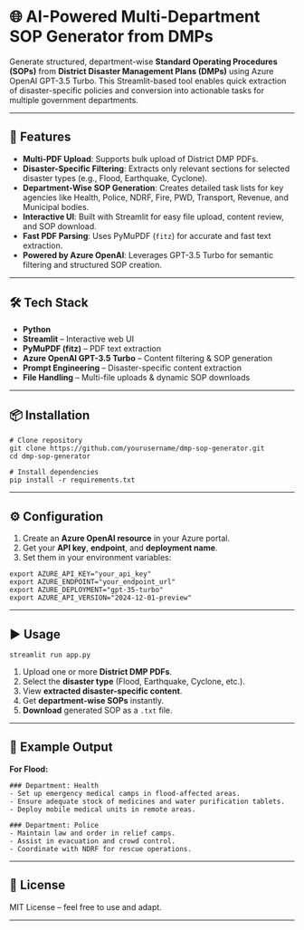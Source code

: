 

# 🌐 AI-Powered Multi-Department SOP Generator from DMPs

Generate structured, department-wise **Standard Operating Procedures (SOPs)** from **District Disaster Management Plans (DMPs)** using Azure OpenAI GPT-3.5 Turbo.
This Streamlit-based tool enables quick extraction of disaster-specific policies and conversion into actionable tasks for multiple government departments.

---

## 🚀 Features

* **Multi-PDF Upload**: Supports bulk upload of District DMP PDFs.
* **Disaster-Specific Filtering**: Extracts only relevant sections for selected disaster types (e.g., Flood, Earthquake, Cyclone).
* **Department-Wise SOP Generation**: Creates detailed task lists for key agencies like Health, Police, NDRF, Fire, PWD, Transport, Revenue, and Municipal bodies.
* **Interactive UI**: Built with Streamlit for easy file upload, content review, and SOP download.
* **Fast PDF Parsing**: Uses PyMuPDF (`fitz`) for accurate and fast text extraction.
* **Powered by Azure OpenAI**: Leverages GPT-3.5 Turbo for semantic filtering and structured SOP creation.

---

## 🛠️ Tech Stack

* **Python**
* **Streamlit** – Interactive web UI
* **PyMuPDF (fitz)** – PDF text extraction
* **Azure OpenAI GPT-3.5 Turbo** – Content filtering & SOP generation
* **Prompt Engineering** – Disaster-specific content extraction
* **File Handling** – Multi-file uploads & dynamic SOP downloads

---

## 📦 Installation

```
# Clone repository
git clone https://github.com/yourusername/dmp-sop-generator.git
cd dmp-sop-generator

# Install dependencies
pip install -r requirements.txt
```

---

## ⚙️ Configuration

1. Create an **Azure OpenAI resource** in your Azure portal.
2. Get your **API key**, **endpoint**, and **deployment name**.
3. Set them in your environment variables:

```
export AZURE_API_KEY="your_api_key"
export AZURE_ENDPOINT="your_endpoint_url"
export AZURE_DEPLOYMENT="gpt-35-turbo"
export AZURE_API_VERSION="2024-12-01-preview"
```

---

## ▶️ Usage

```
streamlit run app.py
```

1. Upload one or more **District DMP PDFs**.
2. Select the **disaster type** (Flood, Earthquake, Cyclone, etc.).
3. View **extracted disaster-specific content**.
4. Get **department-wise SOPs** instantly.
5. **Download** generated SOP as a `.txt` file.

---

## 📌 Example Output

**For Flood:**

```
### Department: Health
- Set up emergency medical camps in flood-affected areas.
- Ensure adequate stock of medicines and water purification tablets.
- Deploy mobile medical units in remote areas.

### Department: Police
- Maintain law and order in relief camps.
- Assist in evacuation and crowd control.
- Coordinate with NDRF for rescue operations.
```

---

## 📄 License

MIT License – feel free to use and adapt.

---
